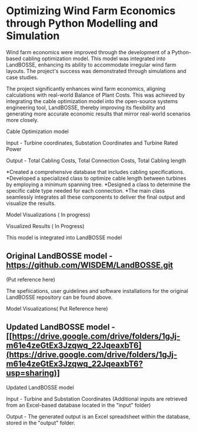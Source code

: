 # Optimizing Wind Farm Economics through Python Modelling and Simulation

Wind farm economics were improved through the development of a Python-based cabling optimization model. This model was integrated into LandBOSSE, enhancing its ability to accommodate irregular wind farm layouts. The project's success was demonstrated through simulations and case studies.

The project significantly enhances wind farm economics, aligning calculations with real-world Balance of Plant Costs. This was achieved by integrating the cable optimization model into the open-source systems engineering tool, LandBOSSE, thereby improving its flexibility and generating more accurate economic results that mirror real-world scenarios more closely.

Cable Optimization model

Input -  Turbine coordinates, Substation Coordinates and Turbine Rated Power

Output - Total Cabling Costs, Total Connection Costs, Total Cabling length

*Created a comprehensive database that includes cabling specifications.
*Developed a specialized class to optimize cable length between turbines by employing a minimum spanning tree.
*Designed a class to determine the specific cable type needed for each connection.
*The main class seamlessly integrates all these components to deliver the final output and visualize the results.


Model Visualizations ( In progress)

Visualized Results ( In Progress)


This model is integrated into LandBOSSE model

## Original LandBOSSE model - https://github.com/WISDEM/LandBOSSE.git
(Put reference here)

The spefiications, user guidelines and software installations for the original LandBOSSE repository can be found above.

Model Visualizations( Put Reference here)

## Updated LandBOSSE model - [[https://drive.google.com/drive/folders/1gJj-m61e4zeGtEx3Jzqwq_22JqeaxbT6](https://drive.google.com/drive/folders/1gJj-m61e4zeGtEx3Jzqwq_22JqeaxbT6?usp=sharing)]

Updated LandBOSSE model

Input - Turbine and Substation Coordinates
(Additional inputs are retrieved from an Excel-based database located in the "input" folder)

Output - The generated output is an Excel spreadsheet within the database, stored in the "output" folder.


